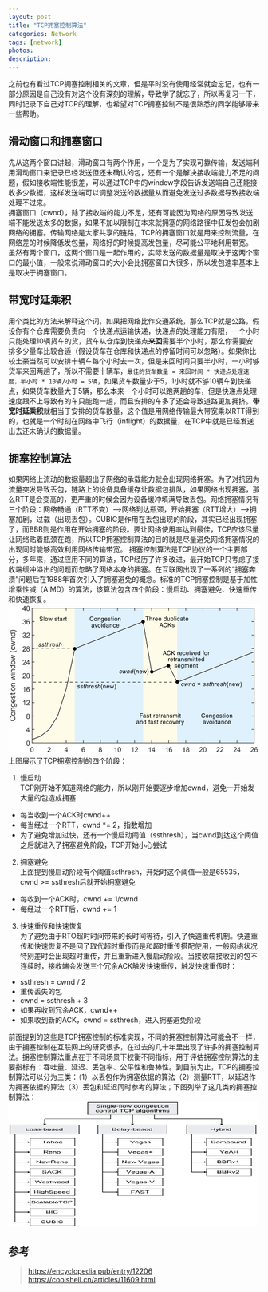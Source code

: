 ```yaml
---
layout: post
title: "TCP拥塞控制算法"
categories: Network
tags: [network]
photos:
description: 
---
```


之前也有看过TCP拥塞控制相关的文章，但是平时没有使用经常就会忘记，也有一部分原因是自己没有对这个没有深刻的理解，导致学了就忘了，所以再复习一下，同时记录下自己对TCP的理解，也希望对TCP拥塞控制不是很熟悉的同学能够带来一些帮助。

## 滑动窗口和拥塞窗口
先从这两个窗口讲起，滑动窗口有两个作用，一个是为了实现可靠传输，发送端利用滑动窗口来记录已经发送但还未确认的包，还有一个是解决接收端能力不足的问题，假如接收端性能很差，可以通过TCP中的window字段告诉发送端自己还能接收多少数据，这样发送端可以调整发送的数据量从而避免发送过多数据导致接收端处理不过来。  
拥塞窗口（cwnd），除了接收端的能力不足，还有可能因为网络的原因导致发送端不能发送太多的数据，如果不加以限制在本来就拥塞的网络路径中狂发包会加剧网络的拥塞。传输网络是大家共享的链路，TCP的拥塞窗口就是用来控制流量，在网络差的时候降低发包量，网络好的时候提高发包量，尽可能公平地利用带宽。  
虽然有两个窗口，这两个窗口是一起作用的，实际发送的数据量是取决于这两个窗口的最小值，一般来说滑动窗口的大小会比拥塞窗口大很多，所以发包速率基本上是取决于拥塞窗口。

## 带宽时延乘积
用个类比的方法来解释这个词，如果把网络比作交通系统，那么TCP就是公路，假设你有个仓库需要负责向一个快递点运输快递，快递点的处理能力有限，一个小时只能处理10辆货车的货，货车从仓库到快递点**来回**需要半个小时，那么你需要安排多少量车比较合适（假设货车在仓库和快递点的停留时间可以忽略）。如果你比较土豪当然可以安排十辆车每个小时去一次，但是来回时间只要半小时，一小时够货车来回两趟了，所以不需要十辆车，```最佳的货车数量 = 来回时间 * 快递点处理速度，半小时 * 10辆/小时 = 5辆```，如果货车数量少于5，1小时就不够10辆车到快递点，如果货车数量大于5辆，那么本来一个小时可以跑两趟的车，但是快递点处理速度跟不上导致有的车只能跑一趟，而且安排的车多了还会导致道路更加拥挤。**带宽时延乘积**就相当于安排的货车数量，这个值是用网络传输最大带宽乘以RTT得到的，也就是一个时刻在网络中飞行（inflight）的数据量，在TCP中就是已经发送出去还未确认的数据量。

## 拥塞控制算法
如果网络上流动的数据量超出了网络的承载能力就会出现网络拥塞。为了对抗因为流量突发导致丢包，链路上的设备具备缓存让数据包排队，如果网络出现拥塞，那么RTT是会变高的，更严重的时候会因为设备缓冲填满导致丢包。网络拥塞情况有三个阶段：网络畅通（RTT不变）-->网络到达瓶颈，开始拥塞（RTT增大）-->拥塞加剧，过载（出现丢包）。CUBIC是作用在丢包出现的阶段，其实已经出现拥塞了，而BBR则是作用在开始拥塞的阶段。要让网络使用率达到最佳，TCP应该尽量让网络贴着瓶颈在跑，所以TCP拥塞控制算法的目的就是尽量避免网络拥塞情况的出现同时能够高效利用网络传输带宽。
拥塞控制算法是TCP协议的一个主要部分，多年来，通过应用不同的算法，TCP经历了许多改进，最开始TCP只考虑了接收端缓冲溢出的问题而忽略了网络本身的拥塞。在互联网出现了一系列的“拥塞奔溃”问题后在1988年首次引入了拥塞避免的概念。标准的TCP拥塞控制是基于加性增乘性减（AIMD）的算法，该算法包含四个阶段：慢启动、拥塞避免、快速重传和快速恢复。
<img src="/assets/img/tcp-tran.jpg"  width="600" height="300" />
上图展示了TCP拥塞控制的四个阶段：
1. 慢启动  
  TCP刚开始不知道网络的能力，所以刚开始要逐步增加cwnd，避免一开始发大量的包造成拥塞
  - 每当收到一个ACK时cwnd++
  - 每当经过一个RTT，cwnd *= 2，指数增加
  - 为了避免增加过快，还有一个慢启动阈值（ssthresh），当cwnd到达这个阈值之后就进入了拥塞避免阶段，TCP开始小心尝试
2. 拥塞避免  
  上面提到慢启动阶段有个阈值ssthresh，开始时这个阈值一般是65535，cwnd >= ssthresh后就开始拥塞避免
  - 每收到一个ACK时，cwnd += 1/cwnd
  - 每经过一个RTT后，cwnd += 1
3. 快速重传和快速恢复  
  为了避免由于RTO超时时间带来的长时间等待，引入了快速重传机制。快速重传和快速恢复不是回了取代超时重传而是和超时重传搭配使用，一般网络状况特别差时会出现超时重传，并且重新进入慢启动阶段。当接收端接收到的包不连续时，接收端会发送三个冗余ACK触发快速重传，触发快速重传时：
  - ssthresh = cwnd / 2
  - 重传丢失的包
  - cwnd = ssthresh + 3
  - 如果再收到冗余ACK，cwnd++
  - 如果收到新的ACK，cwnd = ssthresh，进入拥塞避免阶段

前面提到的这些是TCP拥塞控制的标准实现，不同的拥塞控制算法可能会不一样，由于拥塞控制在互联网上的研究很多，在过去的几十年里出现了许多的拥塞控制算法。拥塞控制算法重点在于不同场景下权衡不同指标，用于评估拥塞控制算法的主要指标有：吞吐量、延迟、丢包率、公平性和鲁棒性。到目前为止，TCP的拥塞控制算法可以分为三类：（1）以丢包作为拥塞依据的算法（2）测量RTT，以延迟作为拥塞依据的算法（3）丢包和延迟同时参考的算法；下图列举了这几类的拥塞控制算法：
<img src="/assets/img/tcp-cc.png"  width="500" height="250" />

## 参考
> https://encyclopedia.pub/entry/12206  
> https://coolshell.cn/articles/11609.html  